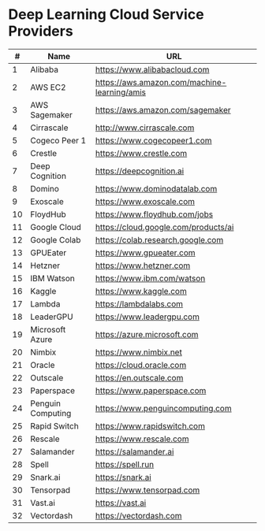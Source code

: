 # Deep Learning Cloud Service Providers

| #  | Name | URL |
| ------------- | ------------- | ------------- |
1	|	Alibaba	|	https://www.alibabacloud.com
2	|	AWS EC2	|	https://aws.amazon.com/machine-learning/amis
3	|	AWS Sagemaker	|	https://aws.amazon.com/sagemaker
4	|	Cirrascale	|	http://www.cirrascale.com
5	|	Cogeco Peer 1	|	https://www.cogecopeer1.com
6	|	Crestle	|	https://www.crestle.com
7	|	Deep Cognition 	|	https://deepcognition.ai
8	|	Domino	|	https://www.dominodatalab.com
9	|	Exoscale	|	https://www.exoscale.com
10	|	FloydHub	|	https://www.floydhub.com/jobs
11	|	Google Cloud	|	https://cloud.google.com/products/ai
12	|	Google Colab	|	https://colab.research.google.com
13	|	GPUEater	|	https://www.gpueater.com
14	|	Hetzner 	|	https://www.hetzner.com
15	|	IBM Watson	|	https://www.ibm.com/watson
16	|	Kaggle	|	https://www.kaggle.com
17	|	Lambda	|	https://lambdalabs.com
18	|	LeaderGPU	|	https://www.leadergpu.com
19	|	Microsoft Azure	|	https://azure.microsoft.com
20	|	Nimbix	|	https://www.nimbix.net
21	|	Oracle	|	https://cloud.oracle.com
22	|	Outscale	|	https://en.outscale.com
23	|	Paperspace	|	https://www.paperspace.com
24	|	Penguin Computing	|	https://www.penguincomputing.com
25	|	Rapid Switch	|	https://www.rapidswitch.com
26	|	Rescale	|	https://www.rescale.com
27	|	Salamander	|	https://salamander.ai
28  |	Spell	|	https://spell.run
29	|	Snark.ai	|	https://snark.ai
30	|	Tensorpad	|	https://www.tensorpad.com
31	|	Vast.ai	|	https://vast.ai
32	|	Vectordash	|	https://vectordash.com
